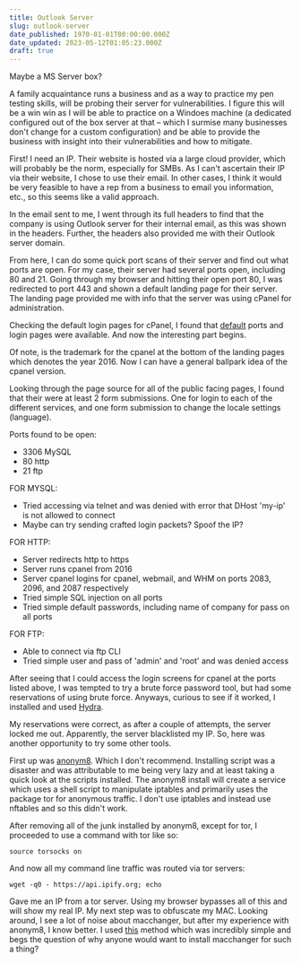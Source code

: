 ```yaml
---
title: Outlook Server
slug: outlook-server
date_published: 1970-01-01T00:00:00.000Z
date_updated: 2023-05-12T01:05:23.000Z
draft: true
---
```


Maybe a MS Server box?

A family acquaintance runs a business and as a way to practice my pen testing skills, will be probing their server for vulnerabilities. I figure this will be a win win as I will be able to practice on a Windoes machine (a dedicated configured out of the box server at that – which I surmise many businesses don't change for a custom configuration) and be able to provide the business with insight into their vulnerabilities and how to mitigate.

First! I need an IP. Their website is hosted via a large cloud provider, which will probably be the norm, especially for SMBs. As I can't ascertain their IP via their website, I chose to use their email. In other cases, I think it would be very feasible to have a rep from a business to email you information, etc., so this seems like a valid approach.

In the email sent to me, I went through its full headers to find that the company is using Outlook server for their internal email, as this was shown in the headers. Further, the headers also provided me with their Outlook server domain.

From here, I can do some quick port scans of their server and find out what ports are open. For my case, their server had several ports open, including 80 and 21. Going through my browser and hitting their open port 80, I was redirected to port 443 and shown a default landing page for their server. The landing page provided me with info that the server was using cPanel for administration.

Checking the default login pages for cPanel, I found that [default](https://www.liquidweb.com/kb/new-user-tutorial-logging-in-to-cpanel-services/) ports and login pages were available. And now the interesting part begins.

Of note, is the trademark for the cpanel at the bottom of the landing pages which denotes the year 2016. Now I can have a general ballpark idea of the cpanel version.

Looking through the page source for all of the public facing pages, I found that their were at least 2 form submissions. One for login to each of the different services, and one form submission to change the locale settings (language).

Ports found to be open:

- 3306 MySQL
- 80 http
- 21 ftp

FOR MYSQL:

- Tried accessing via telnet and was denied with error that DHost 'my-ip' is not allowed to connect
- Maybe can try sending crafted login packets? Spoof the IP?

FOR HTTP:

- Server redirects http to https
- Server runs cpanel from 2016
- Server cpanel logins for cpanel, webmail, and WHM on ports 2083, 2096, and 2087 respectively
- Tried simple SQL injection on all ports
- Tried simple default passwords, including name of company for pass on all ports

FOR FTP:

- Able to connect via ftp CLI
- Tried simple user and pass of 'admin' and 'root' and was denied access

After seeing that I could access the login screens for cpanel at the ports listed above, I was tempted to try a brute force password tool, but had some reservations of using brute force. Anyways, curious to see if it worked, I installed and used [Hydra](https://github.com/vanhauser-thc/thc-hydra).

My reservations were correct, as after a couple of attempts, the server locked me out. Apparently, the server blacklisted my IP. So, here was another opportunity to try some other tools.

First up was [anonym8](https://github.com/HiroshiManRise/anonym8). Which I don't recommend. Installing script was a disaster and was attributable to me being very lazy and at least taking a quick look at the scripts installed. The anonym8 install will create a service which uses a shell script to manipulate iptables and primarily uses the package tor for anonymous traffic. I don't use iptables and instead use nftables and so this didn't work.

After removing all of the junk installed by anonym8, except for tor, I proceeded to use a command with tor like so:

`source torsocks on`

And now all my command line traffic was routed via tor servers:

`wget -q0 - https://api.ipify.org; echo`

Gave me an IP from a tor server. Using my browser bypasses all of this and will show my real IP. My next step was to obfuscate my MAC. Looking around, I see a lot of noise about macchanger, but after my experience with anonym8, I know better. I used [this](https://www.wikihow.com/Change-MAC-Address-on-Ubuntu) method which was incredibly simple and begs the question of why anyone would want to install macchanger for such a thing?
